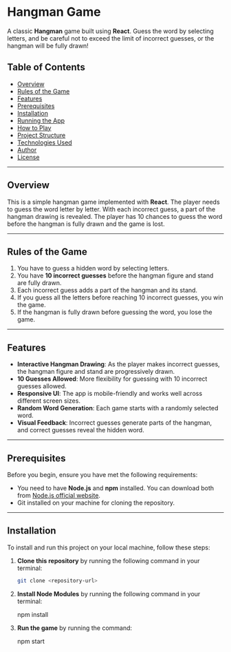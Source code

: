 # Hangman Game

A classic **Hangman** game built using **React**. Guess the word by selecting letters, and be careful not to exceed the limit of incorrect guesses, or the hangman will be fully drawn!

## Table of Contents

- [Overview](#overview)
- [Rules of the Game](#rules-of-the-game)
- [Features](#features)
- [Prerequisites](#prerequisites)
- [Installation](#installation)
- [Running the App](#running-the-app)
- [How to Play](#how-to-play)
- [Project Structure](#project-structure)
- [Technologies Used](#technologies-used)
- [Author](#author)
- [License](#license)

---

## Overview

This is a simple hangman game implemented with **React**. The player needs to guess the word letter by letter. With each incorrect guess, a part of the hangman drawing is revealed. The player has 10 chances to guess the word before the hangman is fully drawn and the game is lost.

---

## Rules of the Game

1. You have to guess a hidden word by selecting letters.
2. You have **10 incorrect guesses** before the hangman figure and stand are fully drawn.
3. Each incorrect guess adds a part of the hangman and its stand.
4. If you guess all the letters before reaching 10 incorrect guesses, you win the game.
5. If the hangman is fully drawn before guessing the word, you lose the game.

---

## Features

- **Interactive Hangman Drawing**: As the player makes incorrect guesses, the hangman figure and stand are progressively drawn.
- **10 Guesses Allowed**: More flexibility for guessing with 10 incorrect guesses allowed.
- **Responsive UI**: The app is mobile-friendly and works well across different screen sizes.
- **Random Word Generation**: Each game starts with a randomly selected word.
- **Visual Feedback**: Incorrect guesses generate parts of the hangman, and correct guesses reveal the hidden word.

---

## Prerequisites

Before you begin, ensure you have met the following requirements:

- You need to have **Node.js** and **npm** installed. You can download both from [Node.js official website](https://nodejs.org/).
- Git installed on your machine for cloning the repository.

---

## Installation

To install and run this project on your local machine, follow these steps:

1. **Clone this repository** by running the following command in your terminal:

   ```bash
   git clone <repository-url>

2. **Install Node Modules** by running the following command in your terminal:

   npm install

3. **Run the game** by running the command:

   npm start

